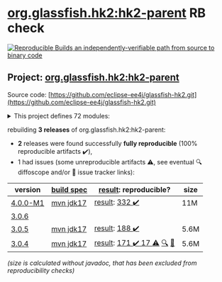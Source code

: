 [org.glassfish.hk2:hk2-parent](https://central.sonatype.com/artifact/org.glassfish.hk2/hk2-parent/versions) RB check
=======

[![Reproducible Builds](https://reproducible-builds.org/images/logos/rb.svg) an independently-verifiable path from source to binary code](https://reproducible-builds.org/)

## Project: [org.glassfish.hk2:hk2-parent](https://central.sonatype.com/artifact/org.glassfish.hk2/hk2-parent/versions)

Source code: [https://github.com/eclipse-ee4j/glassfish-hk2.git](https://github.com/eclipse-ee4j/glassfish-hk2.git)

<details><summary>This project defines 72 modules:</summary>

* [org.glassfish.hk2.external:aopalliance-repackaged](https://central.sonatype.com/artifact/org.glassfish.hk2.external/aopalliance-repackaged/4.0.0-M1)
* [org.glassfish.hk2:caching-aop-example](https://central.sonatype.com/artifact/org.glassfish.hk2/caching-aop-example/4.0.0-M1)
* [org.glassfish.hk2:caching-aop-example-runner](https://central.sonatype.com/artifact/org.glassfish.hk2/caching-aop-example-runner/4.0.0-M1)
* [org.glassfish.hk2:caching-aop-example-system](https://central.sonatype.com/artifact/org.glassfish.hk2/caching-aop-example-system/4.0.0-M1)
* [org.glassfish.hk2:class-model](https://central.sonatype.com/artifact/org.glassfish.hk2/class-model/4.0.0-M1)
* [org.glassfish.hk2:configuration-examples](https://central.sonatype.com/artifact/org.glassfish.hk2/configuration-examples/4.0.0-M1)
* [org.glassfish.hk2:consolidatedbundle-maven-plugin](https://central.sonatype.com/artifact/org.glassfish.hk2/consolidatedbundle-maven-plugin/4.0.0-M1)
* [org.glassfish.hk2:contract-bundle](https://central.sonatype.com/artifact/org.glassfish.hk2/contract-bundle/4.0.0-M1)
* [org.glassfish.hk2:custom-resolver-example](https://central.sonatype.com/artifact/org.glassfish.hk2/custom-resolver-example/4.0.0-M1)
* [org.glassfish.hk2:event-examples](https://central.sonatype.com/artifact/org.glassfish.hk2/event-examples/4.0.0-M1)
* [org.glassfish.hk2:examples](https://central.sonatype.com/artifact/org.glassfish.hk2/examples/4.0.0-M1)
* [org.glassfish.hk2:external](https://central.sonatype.com/artifact/org.glassfish.hk2/external/4.0.0-M1)
* [org.glassfish.hk2:faux-sdp-bundle](https://central.sonatype.com/artifact/org.glassfish.hk2/faux-sdp-bundle/4.0.0-M1)
* [org.glassfish.hk2:guice-bridge](https://central.sonatype.com/artifact/org.glassfish.hk2/guice-bridge/4.0.0-M1)
* [org.glassfish.hk2:hk2](https://central.sonatype.com/artifact/org.glassfish.hk2/hk2/4.0.0-M1)
* [org.glassfish.hk2:hk2-ant-test](https://central.sonatype.com/artifact/org.glassfish.hk2/hk2-ant-test/4.0.0-M1)
* [org.glassfish.hk2:hk2-api](https://central.sonatype.com/artifact/org.glassfish.hk2/hk2-api/4.0.0-M1)
* [org.glassfish.hk2:hk2-bom](https://central.sonatype.com/artifact/org.glassfish.hk2/hk2-bom/4.0.0-M1)
* [org.glassfish.hk2:hk2-collections-tests](https://central.sonatype.com/artifact/org.glassfish.hk2/hk2-collections-tests/4.0.0-M1)
* [org.glassfish.hk2:hk2-configuration](https://central.sonatype.com/artifact/org.glassfish.hk2/hk2-configuration/4.0.0-M1)
* [org.glassfish.hk2:hk2-configuration-hub](https://central.sonatype.com/artifact/org.glassfish.hk2/hk2-configuration-hub/4.0.0-M1)
* [org.glassfish.hk2:hk2-configuration-integration](https://central.sonatype.com/artifact/org.glassfish.hk2/hk2-configuration-integration/4.0.0-M1)
* [org.glassfish.hk2:hk2-configuration-persistence](https://central.sonatype.com/artifact/org.glassfish.hk2/hk2-configuration-persistence/4.0.0-M1)
* [org.glassfish.hk2:hk2-core](https://central.sonatype.com/artifact/org.glassfish.hk2/hk2-core/4.0.0-M1)
* [org.glassfish.hk2:hk2-extras](https://central.sonatype.com/artifact/org.glassfish.hk2/hk2-extras/4.0.0-M1)
* [org.glassfish.hk2:hk2-inhabitant-generator](https://central.sonatype.com/artifact/org.glassfish.hk2/hk2-inhabitant-generator/4.0.0-M1)
* [org.glassfish.hk2:hk2-jmx](https://central.sonatype.com/artifact/org.glassfish.hk2/hk2-jmx/4.0.0-M1)
* [org.glassfish.hk2:hk2-json](https://central.sonatype.com/artifact/org.glassfish.hk2/hk2-json/4.0.0-M1)
* [org.glassfish.hk2:hk2-junitrunner](https://central.sonatype.com/artifact/org.glassfish.hk2/hk2-junitrunner/4.0.0-M1)
* [org.glassfish.hk2:hk2-locator](https://central.sonatype.com/artifact/org.glassfish.hk2/hk2-locator/4.0.0-M1)
* [org.glassfish.hk2:hk2-locator-extras](https://central.sonatype.com/artifact/org.glassfish.hk2/hk2-locator-extras/4.0.0-M1)
* [org.glassfish.hk2:hk2-locator-no-proxies](https://central.sonatype.com/artifact/org.glassfish.hk2/hk2-locator-no-proxies/4.0.0-M1)
* [org.glassfish.hk2:hk2-locator-no-proxies2](https://central.sonatype.com/artifact/org.glassfish.hk2/hk2-locator-no-proxies2/4.0.0-M1)
* [org.glassfish.hk2:hk2-metadata-generator](https://central.sonatype.com/artifact/org.glassfish.hk2/hk2-metadata-generator/4.0.0-M1)
* [org.glassfish.hk2:hk2-metadata-generator-parent](https://central.sonatype.com/artifact/org.glassfish.hk2/hk2-metadata-generator-parent/4.0.0-M1)
* [org.glassfish.hk2:hk2-metadata-generator-test1](https://central.sonatype.com/artifact/org.glassfish.hk2/hk2-metadata-generator-test1/4.0.0-M1)
* [org.glassfish.hk2:hk2-mockito](https://central.sonatype.com/artifact/org.glassfish.hk2/hk2-mockito/4.0.0-M1)
* [org.glassfish.hk2:hk2-parent](https://central.sonatype.com/artifact/org.glassfish.hk2/hk2-parent/4.0.0-M1)
* [org.glassfish.hk2:hk2-pbuf](https://central.sonatype.com/artifact/org.glassfish.hk2/hk2-pbuf/4.0.0-M1)
* [org.glassfish.hk2:hk2-property-file](https://central.sonatype.com/artifact/org.glassfish.hk2/hk2-property-file/4.0.0-M1)
* [org.glassfish.hk2:hk2-runlevel](https://central.sonatype.com/artifact/org.glassfish.hk2/hk2-runlevel/4.0.0-M1)
* [org.glassfish.hk2:hk2-runlevel-extras](https://central.sonatype.com/artifact/org.glassfish.hk2/hk2-runlevel-extras/4.0.0-M1)
* [org.glassfish.hk2:hk2-testing](https://central.sonatype.com/artifact/org.glassfish.hk2/hk2-testing/4.0.0-M1)
* [org.glassfish.hk2:hk2-testing-jersey](https://central.sonatype.com/artifact/org.glassfish.hk2/hk2-testing-jersey/4.0.0-M1)
* [org.glassfish.hk2:hk2-testing-jersey-guice](https://central.sonatype.com/artifact/org.glassfish.hk2/hk2-testing-jersey-guice/4.0.0-M1)
* [org.glassfish.hk2:hk2-testing-jersey-guice-form-param](https://central.sonatype.com/artifact/org.glassfish.hk2/hk2-testing-jersey-guice-form-param/4.0.0-M1)
* [org.glassfish.hk2:hk2-testng](https://central.sonatype.com/artifact/org.glassfish.hk2/hk2-testng/4.0.0-M1)
* [org.glassfish.hk2:hk2-utils](https://central.sonatype.com/artifact/org.glassfish.hk2/hk2-utils/4.0.0-M1)
* [org.glassfish.hk2:hk2-xml](https://central.sonatype.com/artifact/org.glassfish.hk2/hk2-xml/4.0.0-M1)
* [org.glassfish.hk2:hk2-xml-integration-test](https://central.sonatype.com/artifact/org.glassfish.hk2/hk2-xml-integration-test/4.0.0-M1)
* [org.glassfish.hk2:hk2-xml-parent](https://central.sonatype.com/artifact/org.glassfish.hk2/hk2-xml-parent/4.0.0-M1)
* [org.glassfish.hk2:hk2-xml-schema](https://central.sonatype.com/artifact/org.glassfish.hk2/hk2-xml-schema/4.0.0-M1)
* [org.glassfish.hk2:hk2-xml-test](https://central.sonatype.com/artifact/org.glassfish.hk2/hk2-xml-test/4.0.0-M1)
* [org.glassfish.hk2:interceptor-events](https://central.sonatype.com/artifact/org.glassfish.hk2/interceptor-events/4.0.0-M1)
* [org.glassfish.hk2:maven-plugins](https://central.sonatype.com/artifact/org.glassfish.hk2/maven-plugins/4.0.0-M1)
* [org.glassfish.hk2:no-hk2-bundle](https://central.sonatype.com/artifact/org.glassfish.hk2/no-hk2-bundle/4.0.0-M1)
* [org.glassfish.hk2:operations-example](https://central.sonatype.com/artifact/org.glassfish.hk2/operations-example/4.0.0-M1)
* [org.glassfish.hk2:osgi](https://central.sonatype.com/artifact/org.glassfish.hk2/osgi/4.0.0-M1)
* [org.glassfish.hk2:osgi-adapter](https://central.sonatype.com/artifact/org.glassfish.hk2/osgi-adapter/4.0.0-M1)
* [org.glassfish.hk2:osgi-adapter-tests-parent](https://central.sonatype.com/artifact/org.glassfish.hk2/osgi-adapter-tests-parent/4.0.0-M1)
* [org.glassfish.hk2:osgiversion-maven-plugin](https://central.sonatype.com/artifact/org.glassfish.hk2/osgiversion-maven-plugin/4.0.0-M1)
* [org.glassfish.hk2:sdp-management-bundle](https://central.sonatype.com/artifact/org.glassfish.hk2/sdp-management-bundle/4.0.0-M1)
* [org.glassfish.hk2:security-lockdown-example](https://central.sonatype.com/artifact/org.glassfish.hk2/security-lockdown-example/4.0.0-M1)
* [org.glassfish.hk2:security-lockdown-example-alice](https://central.sonatype.com/artifact/org.glassfish.hk2/security-lockdown-example-alice/4.0.0-M1)
* [org.glassfish.hk2:security-lockdown-example-mallory](https://central.sonatype.com/artifact/org.glassfish.hk2/security-lockdown-example-mallory/4.0.0-M1)
* [org.glassfish.hk2:security-lockdown-example-runner](https://central.sonatype.com/artifact/org.glassfish.hk2/security-lockdown-example-runner/4.0.0-M1)
* [org.glassfish.hk2:security-lockdown-example-system](https://central.sonatype.com/artifact/org.glassfish.hk2/security-lockdown-example-system/4.0.0-M1)
* [org.glassfish.hk2:spring-bridge](https://central.sonatype.com/artifact/org.glassfish.hk2/spring-bridge/4.0.0-M1)
* [org.glassfish.hk2:test-module-startup](https://central.sonatype.com/artifact/org.glassfish.hk2/test-module-startup/4.0.0-M1)
* [org.glassfish.hk2:threading-event-example](https://central.sonatype.com/artifact/org.glassfish.hk2/threading-event-example/4.0.0-M1)
* [org.glassfish.hk2:webserver-configuration-example](https://central.sonatype.com/artifact/org.glassfish.hk2/webserver-configuration-example/4.0.0-M1)
* [org.glassfish.hk2:xml-configuration-example](https://central.sonatype.com/artifact/org.glassfish.hk2/xml-configuration-example/4.0.0-M1)
</details>

rebuilding **3 releases** of org.glassfish.hk2:hk2-parent:
- **2** releases were found successfully **fully reproducible** (100% reproducible artifacts :heavy_check_mark:),
- 1 had issues (some unreproducible artifacts :warning:, see eventual :mag: diffoscope and/or :memo: issue tracker links):

| version | [build spec](/BUILDSPEC.md) | [result](https://reproducible-builds.org/docs/jvm/): reproducible? | size |
| -- | --------- | ------ | -- |
| [4.0.0-M1](https://central.sonatype.com/artifact/org.glassfish.hk2/hk2-parent/4.0.0-M1/pom) | [mvn jdk17](hk2-4.0.0-M1.buildspec) | [result](hk2-parent-4.0.0-M1.buildinfo): [332 :heavy_check_mark: ](hk2-parent-4.0.0-M1.buildcompare) | 11M |
| [3.0.6](https://central.sonatype.com/artifact/org.glassfish.hk2/hk2-parent/3.0.6/pom) | | | |
| [3.0.5](https://central.sonatype.com/artifact/org.glassfish.hk2/hk2-parent/3.0.5/pom) | [mvn jdk17](hk2-3.0.5.buildspec) | [result](hk2-parent-3.0.5.buildinfo): [188 :heavy_check_mark: ](hk2-parent-3.0.5.buildcompare) | 5.6M |
| [3.0.4](https://central.sonatype.com/artifact/org.glassfish.hk2/hk2-parent/3.0.4/pom) | [mvn jdk17](hk2-3.0.4.buildspec) | [result](hk2-parent-3.0.4.buildinfo): [171 :heavy_check_mark:  17 :warning:](hk2-parent-3.0.4.buildcompare) [:mag:](hk2-parent-3.0.4.diffoscope) [:memo:](https://github.com/eclipse-ee4j/glassfish-hk2/pull/821) | 5.6M |

<i>(size is calculated without javadoc, that has been excluded from reproducibility checks)</i>
